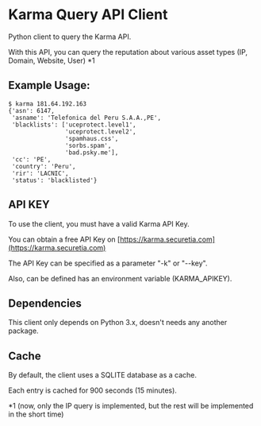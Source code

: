 # Karma Query API Client

Python client to query the Karma API.

With this API, you can query the reputation about various asset types (IP, Domain, Website, User) *1

## Example Usage:

```
$ karma 181.64.192.163
{'asn': 6147,
 'asname': 'Telefonica del Peru S.A.A.,PE',
 'blacklists': ['uceprotect.level1',
                'uceprotect.level2',
                'spamhaus.css',
                'sorbs.spam',
                'bad.psky.me'],
 'cc': 'PE',
 'country': 'Peru',
 'rir': 'LACNIC',
 'status': 'blacklisted'}
```

## API KEY

To use the client, you must have a valid Karma API Key.

You can obtain a free API Key on [https://karma.securetia.com](https://karma.securetia.com)

The API Key can be specified as a parameter "-k" or "--key".

Also, can be defined has an environment variable (KARMA_APIKEY).

## Dependencies

This client only depends on Python 3.x, doesn't needs any another package.

## Cache

By default, the client uses a SQLITE database as a cache.

Each entry is cached for 900 seconds (15 minutes).

*1 (now, only the IP query is implemented, but the rest will be implemented in the short time)
